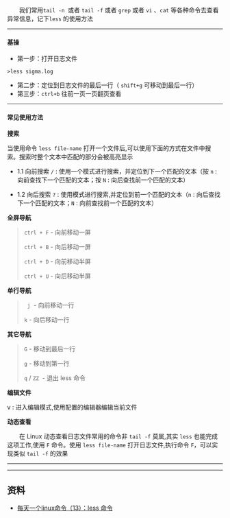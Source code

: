 
　　我们常用`tail -n`  或者 `tail -f` 或者 `grep` 或者 `vi` 、`cat` 等各种命令去查看异常信息，记下`less`  的使用方法

------

#### 基操

 - 第一步：打开日志文件
``` shell
>less sigma.log
```
 - 第二步：定位到日志文件的最后一行（ `shift+g` 可移动到最后一行）
 - 第三步：`ctrl+b` 往前一页一页翻页查看

------

#### 常见使用方法

**搜索**

当使用命令 `less file-name` 打开一个文件后,可以使用下面的方式在文件中搜索。搜索时整个文本中匹配的部分会被高亮显示


 - 1.1 向前搜索 `/` : 使用一个模式进行搜索，并定位到下一个匹配的文本（按 `n` : 向前查找下一个匹配的文本；按 `N` : 向后查找前一个匹配的文本）

 - 1.2 向后搜索 `?` : 使用模式进行搜索,并定位到前一个匹配的文本（`n` : 向后查找下一个匹配的文本；`N` : 向前查找前一个匹配的文本）

**全屏导航**

> `ctrl + F` - 向前移动一屏
> 
> `ctrl + B` - 向后移动一屏
>
> `ctrl + D` - 向前移动半屏
>
> `ctrl + U` - 向后移动半屏

**单行导航**

>` j`  - 向前移动一行
>
>`k` - 向后移动一行

**其它导航**

>`G` - 移动到最后一行
>
>`g` - 移动到第一行
>
>`q` / `ZZ`  - 退出 less 命令

**编辑文件**

v : 进入编辑模式,使用配置的编辑器编辑当前文件

**动态查看**

　　在 Linux 动态查看日志文件常用的命令非 `tail -f` 莫属,其实 `less` 也能完成这项工作,使用 `F` 命令。使用 `less file-name` 打开日志文件,执行命令 `F`，可以实现类似 `tail -f` 的效果

****

---------
 ## 资料
 
 - [每天一个linux命令（13）：less 命令](https://www.cnblogs.com/peida/archive/2012/11/05/2754477.html)


